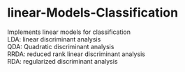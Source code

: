 # linear-Models-Classification
Implements linear models for classification  
LDA: linear discriminant analysis  
QDA: Quadratic discriminant analysis  
RRDA: reduced rank linear discriminant analysis  
RDA: regularized discriminant analysis  
